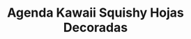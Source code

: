 ---
title: "Agenda Kawaii Squishy Hojas Decoradas"
price: 48500
currency: "COP"
available: true
destacado: false
fecha: 2025-06-06
tags:
  - agenda
  - kawaii
  - cuaderno
  - EVA
  - papel
measures:
  largo: "17.5 Cm"
  ancho: "12.7 Cm"
colors:
  - "Según el modelo"
description: |
  Agenda relajante con preciosos diseños en 3D de animalitos Kawaii 🥰🌈  
  Lleva tus apuntes en este adorable cuaderno y dale color a tus notas, escoge tu diseño favorito y plasma todas tus ideas sin perder el toque Kawaii 💕 🌟  

  •Diferentes hermosos diseños:  
  🦊 Zorro  
  🐨 Koala  
  🐰 Conejito  
  🦄 Unicornio  

  📌𝘾𝙖𝙧𝙖𝙘𝙩𝙚𝙧𝙞𝙨𝙩𝙞𝙘𝙖𝙨:  
  𝗜𝗻𝗰𝗹𝘂𝘆𝗲: 1 Agenda con 128 Hojas  
  𝗠𝗮𝘁𝗲𝗿𝗶𝗮𝗹: EVA - Papel  
  𝗖𝗼𝗹𝗼𝗿: Según el modelo
---